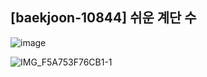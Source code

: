 ## [baekjoon-10844] 쉬운 계단 수

![image](https://user-images.githubusercontent.com/22045163/99814188-fc672a00-2b8b-11eb-8a53-256db217c5ac.png)

![IMG_F5A753F76CB1-1](https://user-images.githubusercontent.com/22045163/99814338-333d4000-2b8c-11eb-8bf2-d03f65a17f94.jpeg)

